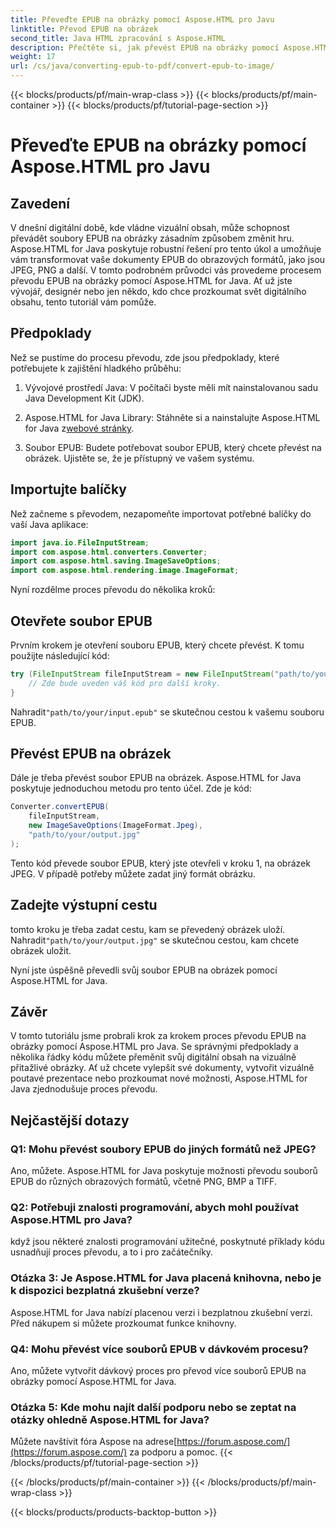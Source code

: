 ```yaml
---
title: Převeďte EPUB na obrázky pomocí Aspose.HTML pro Javu
linktitle: Převod EPUB na obrázek
second_title: Java HTML zpracování s Aspose.HTML
description: Přečtěte si, jak převést EPUB na obrázky pomocí Aspose.HTML pro Java. Transformujte svůj digitální obsah bez námahy. Včetně průvodce krok za krokem.
weight: 17
url: /cs/java/converting-epub-to-pdf/convert-epub-to-image/
---
```


{{< blocks/products/pf/main-wrap-class >}}
{{< blocks/products/pf/main-container >}}
{{< blocks/products/pf/tutorial-page-section >}}

# Převeďte EPUB na obrázky pomocí Aspose.HTML pro Javu


## Zavedení

V dnešní digitální době, kde vládne vizuální obsah, může schopnost převádět soubory EPUB na obrázky zásadním způsobem změnit hru. Aspose.HTML for Java poskytuje robustní řešení pro tento úkol a umožňuje vám transformovat vaše dokumenty EPUB do obrazových formátů, jako jsou JPEG, PNG a další. V tomto podrobném průvodci vás provedeme procesem převodu EPUB na obrázky pomocí Aspose.HTML for Java. Ať už jste vývojář, designér nebo jen někdo, kdo chce prozkoumat svět digitálního obsahu, tento tutoriál vám pomůže.

## Předpoklady

Než se pustíme do procesu převodu, zde jsou předpoklady, které potřebujete k zajištění hladkého průběhu:

1. Vývojové prostředí Java: V počítači byste měli mít nainstalovanou sadu Java Development Kit (JDK).

2.  Aspose.HTML for Java Library: Stáhněte si a nainstalujte Aspose.HTML for Java z[webové stránky](https://releases.aspose.com/html/java/).

3. Soubor EPUB: Budete potřebovat soubor EPUB, který chcete převést na obrázek. Ujistěte se, že je přístupný ve vašem systému.

## Importujte balíčky

Než začneme s převodem, nezapomeňte importovat potřebné balíčky do vaší Java aplikace:

```java
import java.io.FileInputStream;
import com.aspose.html.converters.Converter;
import com.aspose.html.saving.ImageSaveOptions;
import com.aspose.html.rendering.image.ImageFormat;
```

Nyní rozdělme proces převodu do několika kroků:

## Otevřete soubor EPUB

Prvním krokem je otevření souboru EPUB, který chcete převést. K tomu použijte následující kód:

```java
try (FileInputStream fileInputStream = new FileInputStream("path/to/your/input.epub")) {
    // Zde bude uveden váš kód pro další kroky.
}
```

 Nahradit`"path/to/your/input.epub"` se skutečnou cestou k vašemu souboru EPUB.

## Převést EPUB na obrázek

Dále je třeba převést soubor EPUB na obrázek. Aspose.HTML for Java poskytuje jednoduchou metodu pro tento účel. Zde je kód:

```java
Converter.convertEPUB(
    fileInputStream,
    new ImageSaveOptions(ImageFormat.Jpeg),
    "path/to/your/output.jpg"
);
```

Tento kód převede soubor EPUB, který jste otevřeli v kroku 1, na obrázek JPEG. V případě potřeby můžete zadat jiný formát obrázku.

## Zadejte výstupní cestu

 tomto kroku je třeba zadat cestu, kam se převedený obrázek uloží. Nahradit`"path/to/your/output.jpg"` se skutečnou cestou, kam chcete obrázek uložit.

Nyní jste úspěšně převedli svůj soubor EPUB na obrázek pomocí Aspose.HTML for Java.

## Závěr

V tomto tutoriálu jsme probrali krok za krokem proces převodu EPUB na obrázky pomocí Aspose.HTML pro Java. Se správnými předpoklady a několika řádky kódu můžete přeměnit svůj digitální obsah na vizuálně přitažlivé obrázky. Ať už chcete vylepšit své dokumenty, vytvořit vizuálně poutavé prezentace nebo prozkoumat nové možnosti, Aspose.HTML for Java zjednodušuje proces převodu.

## Nejčastější dotazy

### Q1: Mohu převést soubory EPUB do jiných formátů než JPEG?
Ano, můžete. Aspose.HTML for Java poskytuje možnosti převodu souborů EPUB do různých obrazových formátů, včetně PNG, BMP a TIFF.

### Q2: Potřebuji znalosti programování, abych mohl používat Aspose.HTML pro Java?
když jsou některé znalosti programování užitečné, poskytnuté příklady kódu usnadňují proces převodu, a to i pro začátečníky.

### Otázka 3: Je Aspose.HTML for Java placená knihovna, nebo je k dispozici bezplatná zkušební verze?
Aspose.HTML for Java nabízí placenou verzi i bezplatnou zkušební verzi. Před nákupem si můžete prozkoumat funkce knihovny.

### Q4: Mohu převést více souborů EPUB v dávkovém procesu?
Ano, můžete vytvořit dávkový proces pro převod více souborů EPUB na obrázky pomocí Aspose.HTML for Java.

### Otázka 5: Kde mohu najít další podporu nebo se zeptat na otázky ohledně Aspose.HTML for Java?
 Můžete navštívit fóra Aspose na adrese[https://forum.aspose.com/](https://forum.aspose.com/) za podporu a pomoc.
{{< /blocks/products/pf/tutorial-page-section >}}

{{< /blocks/products/pf/main-container >}}
{{< /blocks/products/pf/main-wrap-class >}}

{{< blocks/products/products-backtop-button >}}
